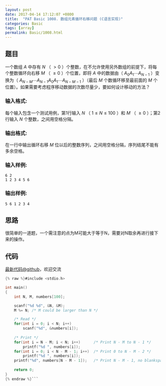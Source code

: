 ```yaml
---
layout: post
date: 2017-04-14 17:12:07 +0800
title:  "PAT Basic 1008. 数组元素循环右移问题 (C语言实现)"
categories: Basic
tags: [array]
permalink: Basic/1008.html
---
```


## 题目

一个数组 $A$ 中存有 $N$ （ $>0$ ）个整数，在不允许使用另外数组的前提下，将每个整数循环向右移 $M$ （ $\ge 0$ ）个位置，即将
$A$ 中的数据由（ $A_0 A_1 \cdots A_{N-1}$ ）变换为（ $A_{N-M} \cdots A_{N-1} A_0 A_1
\cdots A_{N-M-1}$ ）（最后 $M$ 个数循环移至最前面的 $M$ 个位置）。如果需要考虑程序移动数据的次数尽量少，要如何设计移动的方法？

### 输入格式:

每个输入包含一个测试用例，第1行输入 $N$ （ $1\le N \le 100$ ）和 $M$ （ $\ge 0$ ）；第2行输入 $N$
个整数，之间用空格分隔。

### 输出格式:

在一行中输出循环右移 $M$ 位以后的整数序列，之间用空格分隔，序列结尾不能有多余空格。

### 输入样例:

    
    
    6 2
    1 2 3 4 5 6
    

### 输出样例:

    
    
    5 6 1 2 3 4
    



## 思路


很简单的一道题，一个需注意的点为M可能大于等于N，需要对N取余再进行接下来的操作。

## 代码

[最新代码@github](https://github.com/OliverLew/PAT/blob/master/PATBasic/1008.c)，欢迎交流
```c
{% raw %}#include <stdio.h>

int main()
{
    int N, M, numbers[100];

    scanf("%d %d", &N, &M);
    M %= N; /* M could be larger than N */

    /* Read */
    for(int i = 0; i < N; i++)
        scanf("%d", &numbers[i]);
    
    /* Print */
    for(int i = N - M; i < N; i++)      /* Print N - M to N - 1 */
        printf("%d ", numbers[i]);
    for(int i = 0; i < N - M - 1; i++)  /* Print 0 to N - M - 2 */
        printf("%d ", numbers[i]);
    printf("%d", numbers[N - M - 1]);   /* Print N - M - 1, no blankspace */
    
    return 0;
}
{% endraw %}```
